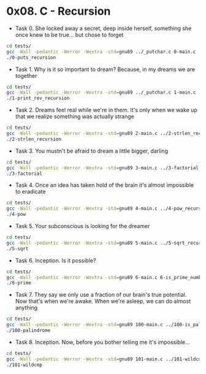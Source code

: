 # 0x08. C - Recursion

- Task 0. She locked away a secret, deep inside herself, something she once knew to be true... but chose to forget

```bash
cd tests/
gcc -Wall -pedantic -Werror -Wextra -std=gnu89 ../_putchar.c 0-main.c ../0-puts_recursion.c -o 0-puts_recursion
./0-puts_recursion
```

- Task 1. Why is it so important to dream? Because, in my dreams we are together

```bash
cd tests/
gcc -Wall -pedantic -Werror -Wextra -std=gnu89 ../_putchar.c 1-main.c ../1-print_rev_recursion.c -o 1-print_rev_recursion
./1-print_rev_recursion
```

- Task 2. Dreams feel real while we're in them. It's only when we wake up that we realize something was actually strange

```bash
cd tests/
gcc -Wall -pedantic -Werror -Wextra -std=gnu89 2-main.c ../2-strlen_recursion.c -o 2-strlen_recursion
./2-strlen_recursion
```

- Task 3. You mustn't be afraid to dream a little bigger, darling

```bash
cd tests/
gcc -Wall -pedantic -Werror -Wextra -std=gnu89 3-main.c ../3-factorial.c -o 3-factorial
./3-factorial
```

- Task 4. Once an idea has taken hold of the brain it's almost impossible to eradicate

```bash
cd tests/
gcc -Wall -pedantic -Werror -Wextra -std=gnu89 4-main.c ../4-pow_recursion.c -o 4-pow
./4-pow
```

- Task 5. Your subconscious is looking for the dreamer

```bash
cd tests/
gcc -Wall -pedantic -Werror -Wextra -std=gnu89 5-main.c ../5-sqrt_recursion.c -o 5-sqrt
./5-sqrt
```

- Task 6. Inception. Is it possible?

```bash
cd tests/
gcc -Wall -pedantic -Werror -Wextra -std=gnu89 6-main.c 6-is_prime_number.c -o 6-prime
./6-prime
```

- Task 7. They say we only use a fraction of our brain's true potential. Now that's when we're awake. When we're asleep, we can do almost anything

```bash
cd tests/
gcc -Wall -pedantic -Werror -Wextra -std=gnu89 100-main.c ../100-is_palindrome.c -o 100-palindrome
./100-palindrome
```

- Task 8. Inception. Now, before you bother telling me it's impossible...

```bash
cd tests/
gcc -Wall -pedantic -Werror -Wextra -std=gnu89 101-main.c ../101-wildcmp.c -o 101-wildcmp
./101-wildcmp
```
